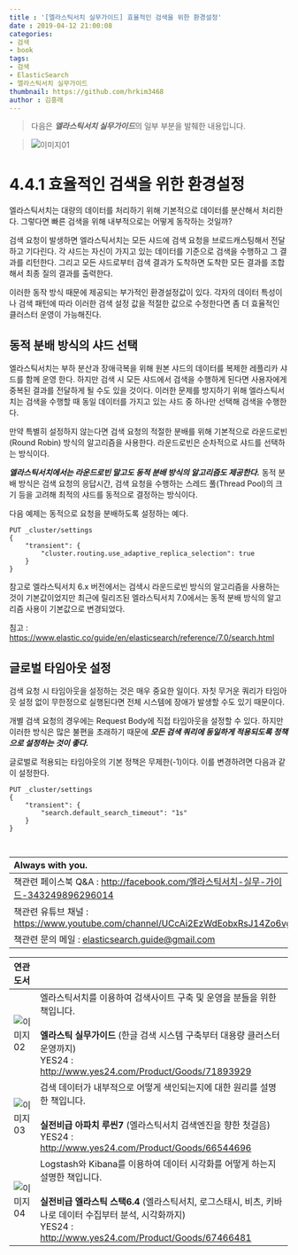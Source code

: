 ```yaml
---
title : '[엘라스틱서치 실무가이드] 효율적인 검색을 위한 환경설정'
date : 2019-04-12 21:00:08
categories:
- 검색
- book
tags:
- 검색
- ElasticSearch
- 엘라스틱서치 실무가이드
thumbnail: https://github.com/hrkim3468
author : 김흥래
--- 
```


> 다음은 ***엘라스틱서치 실무가이드***의 일부 부분을 발췌한 내용입니다.

> ![이미지01](http://tech.javacafe.io/img/blog/20190412/blog.png) 



# 4.4.1 효율적인 검색을 위한 환경설정

엘라스틱서치는 대량의 데이터를 처리하기 위해 기본적으로 데이터를 분산해서 처리한다. 그렇다면 빠른 검색을 위해 내부적으로는 어떻게 동작하는 것일까? 

검색 요청이 발생하면 엘라스틱서치는 모든 샤드에 검색 요청을 브로드캐스팅해서 전달하고 기다린다. 각 샤드는 자신이 가지고 있는 데이터를 기준으로 검색을 수행하고 그 결과를 리턴한다. 그리고 모든 샤드로부터 검색 결과가 도착하면 도착한 모든 결과를 조합해서 최종 질의 결과를 출력한다.

이러한 동작 방식 때문에 제공되는 부가적인 환경설정값이 있다. 각자의 데이터 특성이나 검색 패턴에 따라 이러한 검색 설정 값을 적절한 값으로 수정한다면 좀 더 효율적인 클러스터 운영이 가능해진다. 



## **동적 분배 방식의 샤드 선택**

엘라스틱서치는 부하 분산과 장애극복을 위해 원본 샤드의 데이터를 복제한 레플리카 샤드를 함께 운영 한다. 하지만 검색 시 모든 샤드에서 검색을 수행하게 된다면 사용자에게 중복된 결과를 전달하게 될 수도 있을 것이다. 이러한 문제를 방지하기 위해 엘라스틱서치는 검색을 수행할 때 동일 데이터를 가지고 있는 샤드 중 하나만 선택해 검색을 수행한다. 

만약 특별히 설정하지 않는다면 검색 요청의 적절한 분배를 위해 기본적으로 라운드로빈(Round Robin) 방식의 알고리즘을 사용한다. 라운드로빈은 순차적으로 샤드를 선택하는 방식이다. 

***엘라스틱서치에서는 라운드로빈 말고도 동적 분배 방식의 알고리즘도 제공한다.*** 동적 분배 방식은 검색 요청의 응답시간, 검색 요청을 수행하는 스레드 풀(Thread Pool)의 크기 등을 고려해 최적의 샤드를 동적으로 결정하는 방식이다.

다음 예제는 동적으로 요청을 분배하도록 설정하는 예다.


```
PUT _cluster/settings
{
	"transient": {
		"cluster.routing.use_adaptive_replica_selection": true
	}
}

```

참고로 엘라스틱서치 6.x 버전에서는 검색시 라운드로빈 방식의 알고리즘을 사용하는 것이 기본값이었지만 최근에 릴리즈된 엘라스틱서치 7.0에서는 동적 분배 방식의 알고리즘 사용이 기본값으로 변경되었다.

 침고 : <https://www.elastic.co/guide/en/elasticsearch/reference/7.0/search.html>



## **글로벌 타임아웃 설정**

검색 요청 시 타임아웃을 설정하는 것은 매우 중요한 일이다. 자칫 무거운 쿼리가 타임아웃 설정 없이 무한정으로 실행된다면 전체 시스템에 장애가 발생할 수도 있기 때문이다.

개별 검색 요청의 경우에는 Request Body에 직접 타임아웃을 설정할 수 있다. 하지만 이러한 방식은 많은 불편을 초래하기 때문에 ***모든 검색 쿼리에 동일하게 적용되도록 정책으로 설정하는 것이 좋다.***

글로벌로 적용되는 타임아웃의 기본 정책은 무제한(-1)이다. 이를 변경하려면 다음과 같이 설정한다.


```
PUT _cluster/settings
{
	"transient": {
		"search.default_search_timeout": "1s"
	}
}



```




| Always with you.   |
| :----------------------------------------------------------- |
|책관련 페이스북 Q&A :  <http://facebook.com/엘라스틱서치-실무-가이드-343249896296014>   |
|책관련 유튜브 채널 : https://www.youtube.com/channel/UCcAi2EzWdEobxRsJ14Zo6vg |
|책관련 문의 메일 : elasticsearch.guide@gmail.com |



| 연관도서 | |
| :----------------------------------------------------------- | ------------------------------------------------------------ |
|![이미지02](http://image.yes24.com/goods/71893929/95x0)  |엘라스틱서치를 이용하여 검색사이트 구축 및 운영을 분들을 위한 책입니다.<br><br>**엘라스틱 실무가이드** (한글 검색 시스템 구축부터 대용량 클러스터 운영까지)<br>YES24 : http://www.yes24.com/Product/Goods/71893929 |
|![이미지03](http://image.yes24.com/goods/66544696/95x0)  |검색 데이터가 내부적으로 어떻게 색인되는지에 대한 원리를 설명한 책입니다.<br><br>**실전비급 아파치 루씬7** (엘라스틱서치 검색엔진을 향한 첫걸음)<br>YES24 : http://www.yes24.com/Product/Goods/66544696 |
|![이미지04](http://image.yes24.com/goods/67466481/95x0)  |Logstash와 Kibana를 이용하여 데이터 시각화를 어떻게 하는지 설명한 책입니다.<br><br>**실전비급 엘라스틱 스택6.4** (엘라스틱서치, 로그스태시, 비츠, 키바나로 데이터 수집부터 분석, 시각화까지)<br>YES24 : http://www.yes24.com/Product/Goods/67466481 |



